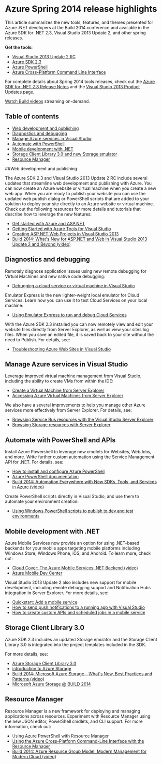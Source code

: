 <properties pageTitle="Azure Spring 2014 release highlights - .NET Dev Center" metaKeywords="azure .net sdk 2.3" description="Learn about the new tools and features available for Azure .NET developers." documentationCenter=".NET" title="Azure Spring 2014 release highlights" authors="mollybos" solutions="" manager="need to identify contact" editor="mollybos" />

<tags ms.service="multiple" ms.workload="multiple" ms.tgt_pltfrm="na" ms.devlang="dotnet" ms.topic="article" ms.date="01/01/1900" ms.author="mollybos" />

# Azure Spring 2014 release highlights

This article summarizes the new tools, features, and themes presented for Azure .NET developers at the Build 2014 conference and available in the Azure SDK for .NET 2.3, Visual Studio 2013 Update 2, and other spring releases. 

**Get the tools:**

- [Visual Studio 2013 Update 2 RC](http://aka.ms/vs2013update2rc)
- [Azure SDK 2.3](http://www.windowsazure.com/en-us/downloads/)
- [Azure PowerShell](http://go.microsoft.com/?linkid=9811175)
- [Azure Cross-Platform Command Line Interface](http://go.microsoft.com/?linkid=9828653)

For complete details about Spring 2014 tools releases, check out the [Azure SDK for .NET 2.3 Release Notes](http://go.microsoft.com/fwlink/p/?LinkId=393548) and the [Visual Studio 2013 Product Updates page](http://go.microsoft.com/fwlink/?LinkId=272487).

[Watch Build videos](http://go.microsoft.com/fwlink/?LinkId=394377&clcid=0x409) streaming on-demand.

## Table of contents

- [Web development and publishing](#webdeploy)
- [Diagnostics and debugging](#diagnostics)
- [Manage Azure services in Visual Studio](#service-management)
- [Automate with PowerShell](#automation)
- [Mobile development with .NET](#mobile)
- [Storage Client Library 3.0 and new Storage emulator](#storage)
- [Resource Manager](#arm)

##<a id="webdeploy"></a>Web development and publishing

The Azure SDK 2.3 and Visual Studio 2013 Update 2 RC include several updates that streamline web development and publishing with Azure. You can now create an Azure website or virtual machine when you create a new web app. When you are ready to publish your website you can use the updated web publish dialog or PowerShell scripts that are added to your solution to deploy your site directly to an Azure website or virtual machine. Check out the following resources for more details and tutorials that describe how to leverage the new features:

- [Get started with Azure and ASP.NET](http://azure.microsoft.com/en-us/documentation/articles/web-sites-dotnet-get-started/) 
- [Getting Started with Azure Tools for Visual Studio](http://msdn.microsoft.com/en-us/library/azure/ff687127.aspx)
- [Creating ASP.NET Web Projects in Visual Studio 2013](http://asp.net/visual-studio/overview/2013/creating-web-projects-in-visual-studio)
- [Build 2014: What's New for ASP.NET and Web in Visual Studio 2013 Update 2 and Beyond (video)](http://channel9.msdn.com/Events/Build/2014/3-602)


## <a id="diagnostics"></a>Diagnostics and debugging
Remotely diagnose application issues using new remote debugging for Virtual Machines and new native code debugging:

- [Debugging a cloud service or virtual machine in Visual Studio](http://msdn.microsoft.com/en-us/library/azure/ff683670.aspx)

Emulator Express is the new lighter-weight local emulator for Cloud Services. Learn how you can use it to test Cloud Services on your local machine: 

- [Using Emulator Express to run and debug Cloud Services](http://msdn.microsoft.com/en-us/library/windowsazure/dn339018.aspx)

With the Azure SDK 2.3 installed you can now remotely view and edit your website files directly from Server Explorer, as well as view your sites log files. When you save an edited file, it is saved back to your site without the need to Publish. For details, see:

- [Troubleshooting Azure Web Sites in Visual Studio](http://www.windowsazure.com/en-us/documentation/articles/web-sites-dotnet-troubleshoot-visual-studio)

## <a id="service-management"></a>Manage Azure services in Visual Studio

Leverage improved virtual machine management from Visual Studio, including the ability to create VMs from within the IDE:

- [Create a Virtual Machine from Server Explorer](http://msdn.microsoft.com/en-us/library/windowsazure/dn569263.aspx)
- [Accessing Azure Virtual Machines from Server Explorer](http://msdn.microsoft.com/en-us/library/windowsazure/jj131259.aspx)


We also have a several improvements to help you manage other Azure services more effectively from Server Explorer. For details, see: 

- [Browsing Service Bus resources with the Visual Studio Server Explorer](http://msdn.microsoft.com/en-us/library/windowsazure/jj149828.aspx)
- [Browsing Storage resources with Server Explorer](http://msdn.microsoft.com/en-us/library/windowsazure/ff683677.aspx)


## <a id="automation"></a>Automate with PowerShell and APIs

Install Azure Powershell to leverage new cmdlets for Websites, WebJobs, and more. Write further custom automation using the Service Management API for .NET. For details, see:

- [How to install and configure Azure PowerShell](http://www.windowsazure.com/en-us/documentation/articles/install-configure-powershell/)
- [Azure PowerShell documentation](http://msdn.microsoft.com/en-us/library/windowsazure/jj156055.aspx)
- [Build 2014: Automation Everywhere with New SDKs, Tools, and Services in Azure (video)](http://channel9.msdn.com/Events/Build/2014/3-621)

Create PowerShell scripts directly in Visual Studio, and use them to automate your environment creation:

- [Using Windows PowerShell scripts to publish to dev and test environments](http://msdn.microsoft.com/en-us/library/windowsazure/dn642480.aspx)

## <a id="mobile"></a>Mobile development with .NET
Azure Mobile Services now provide an option for using .NET-based backends for your mobile apps targeting mobile platforms including Windows Store, Windows Phone, iOS, and Android. To learn more, check out:

- [Cloud Cover: The Azure Mobile Services .NET Backend (video)](http://channel9.msdn.com/Shows/Cloud+Cover/Episode-137-The-Azure-Mobile-Services-NET-Backend-with-Yavor-Georgiev)
- [Azure Mobile Dev Center](/en-us/develop/mobile/)

Visual Studio 2013 Update 2 also includes new support for mobile development, including remote debugging support and Notification Hubs integration in Server Explorer. For more details, see:

- [Quickstart: Add a mobile service](http://msdn.microsoft.com/en-us/library/windows/apps/xaml/dn629482.aspx)
- [How to send push notifications to a running app with Visual Studio](http://msdn.microsoft.com/en-us/library/windows/apps/xaml/dn614131.aspx)
- [How to create custom APIs and scheduled jobs in a mobile service](http://msdn.microsoft.com/en-us/library/windows/apps/xaml/dn614130.aspx)

## <a id="storage"></a>Storage Client Library 3.0
Azure SDK 2.3 includes an updated Storage emulator and the Storage Client Library 3.0 is integrated into the project templates included in the SDK. 

For more details, see:

- [Azure Storage Client Library 3.0](http://go.microsoft.com/fwlink/?LinkId=394927)
- [Introduction to Azure Storage](/en-us/documentation/articles/storage-introduction/)
- [Build 2014: Microsoft Azure Storage – What's New, Best Practices and Patterns (video)](http://channel9.msdn.com/Events/Build/2014/3-628)
- [Microsoft Azure Storage @ BUILD 2014](http://blogs.msdn.com/b/windowsazurestorage/archive/2014/04/08/microsoft-azure-storage-build-2014.aspx)

## <a id="arm"></a>Resource Manager

Resource Manager is a new framework for deploying and managing applications across resources. Experiment with Resource Manager using the new JSON editor, PowerShell cmdlets, and CLI support. For more information, check out:

- [Using Azure PowerShell with Resource Manager](http://go.microsoft.com/fwlink/?LinkID=394767)
- [Using the Azure Cross-Platform Command-Line Interface with the Resource Manager](/en-us/documentation/articles/xplat-cli-azure-resource-manager/)
- [Build 2014: Azure Resource Group Model: Modern Management for Modern Cloud (video)](http://channel9.msdn.com/Events/Build/2014/2-607)



<!--HONumber=27-->
